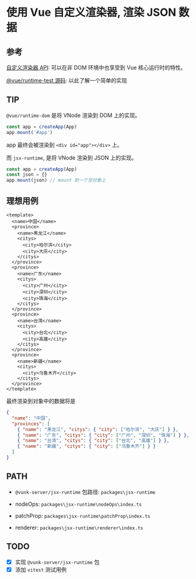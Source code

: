 # 使用 Vue 自定义渲染器, 渲染 JSON 数据

## 参考

[自定义渲染器 API](https://cn.vuejs.org/api/custom-renderer#custom-renderer-api): 可以在非 DOM 环境中也享受到 Vue 核心运行时的特性。

[@vue/runtime-test 源码](../../packages/runtime-test/): 以此了解一个简单的实现

## TIP

`@vue/runtime-dom` 是将 VNode 渲染到 DOM 上的实现。

```ts
const app = createApp(App)
app.mount('#app')
```

app 最终会被渲染到 `<div id="app"></div>` 上。

而 `jsx-runtime`, 是将 VNode 渲染到 JSON 上的实现。

```ts
const app = createApp(App)
const json = {}
app.mount(json) // mount 到一个空对象上
```

## 理想用例

```vue
<template>
  <name>中国</name>
  <province>
    <name>黑龙江</name>
    <citys>
      <city>哈尔滨</city>
      <city>大庆</city>
    </citys>
  </province>
  <province>
    <name>广东</name>
    <citys>
      <city>广州</city>
      <city>深圳</city>
      <city>珠海</city>
    </citys>
  </province>
  <province>
    <name>台湾</name>
    <citys>
      <city>台北</city>
      <city>高雄</city>
    </citys>
  </province>
  <province>
    <name>新疆</name>
    <citys>
      <city>乌鲁木齐</city>
    </citys>
  </province>
</template>
```

最终渲染到对象中的数据将是
```json
{
  "name": "中国",
  "provinces": [
    { "name": "黑龙江", "citys": { "city": ["哈尔滨", "大庆"] } },
    { "name": "广东", "citys": { "city": ["广州", "深圳", "珠海"] } },
    { "name": "台湾", "citys": { "city": ["台北", "高雄"] } },
    { "name": "新疆", "citys": { "city": ["乌鲁木齐"] } }
  ]
}
```

## PATH

- `@vunk-server/jsx-runtime` 包路径: `packages\jsx-runtime`

- nodeOps:  `packages\jsx-runtime\nodeOps\index.ts`
- patchProp: `packages\jsx-runtime\patchProp\index.ts`
- renderer: `packages\jsx-runtime\renderer\index.ts`

## TODO

- [x] 实现 `@vunk-server/jsx-runtime` 包
- [x] 添加 `vitest` 测试用例
